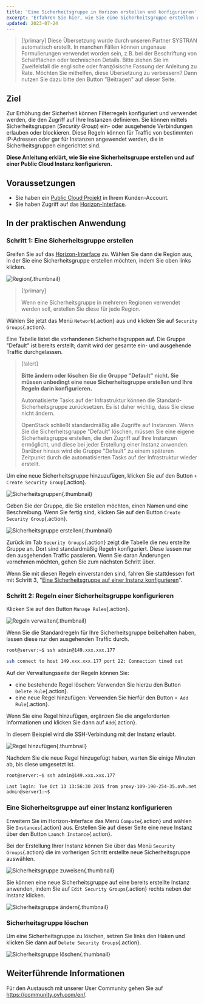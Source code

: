 ```yaml
---
title: 'Eine Sicherheitsgruppe in Horizon erstellen und konfigurieren'
excerpt: 'Erfahren Sie hier, wie Sie eine Sicherheitsgruppe erstellen und auf einer Public Cloud Instanz konfigurieren'
updated: 2023-07-24
---
```


> [!primary]
> Diese Übersetzung wurde durch unseren Partner SYSTRAN automatisch erstellt. In manchen Fällen können ungenaue Formulierungen verwendet worden sein, z.B. bei der Beschriftung von Schaltflächen oder technischen Details. Bitte ziehen Sie im Zweifelsfall die englische oder französische Fassung der Anleitung zu Rate. Möchten Sie mithelfen, diese Übersetzung zu verbessern? Dann nutzen Sie dazu bitte den Button "Beitragen" auf dieser Seite.
>

## Ziel

Zur Erhöhung der Sicherheit können Filterregeln konfiguriert und verwendet werden, die den Zugriff auf Ihre Instanzen definieren. Sie können mittels Sicherheitsgruppen (*Security Group*) ein- oder ausgehende Verbindungen erlauben oder blockieren. Diese Regeln können für Traffic von bestimmten IP-Adressen oder gar für Instanzen angewendet werden, die in Sicherheitsgruppen eingerichtet sind.

**Diese Anleitung erklärt, wie Sie eine Sicherheitsgruppe erstellen und auf einer Public Cloud Instanz konfigurieren.**

## Voraussetzungen

- Sie haben ein [Public Cloud Projekt](https://www.ovhcloud.com/de/public-cloud) in Ihrem Kunden-Account.
- Sie haben Zugriff auf das [Horizon-Interface](/pages/platform/public-cloud/create_and_delete_a_user).

## In der praktischen Anwendung

### Schritt 1: Eine Sicherheitsgruppe erstellen

Greifen Sie auf das [Horizon-Interface](/pages/platform/public-cloud/create_and_delete_a_user) zu. Wählen Sie dann die Region aus, in der Sie eine Sicherheitsgruppe erstellen möchten, indem Sie oben links klicken.

![Region](images/security-group0.png){.thumbnail}

> [!primary]
>
> Wenn eine Sicherheitsgruppe in mehreren Regionen verwendet werden soll, erstellen Sie diese für jede Region.
>

Wählen Sie jetzt das Menü `Network`{.action} aus und klicken Sie auf `Security Groups`{.action}.

Eine Tabelle listet die vorhandenen Sicherheitsgruppen auf. Die Gruppe "Default" ist bereits erstellt; damit wird der gesamte ein- und ausgehende Traffic durchgelassen.

> [!alert]
>
> **Bitte ändern oder löschen Sie die Gruppe "Default" nicht. Sie müssen unbedingt eine neue Sicherheitsgruppe erstellen und Ihre Regeln darin konfigurieren.**
>
> Automatisierte Tasks auf der Infrastruktur können die Standard-Sicherheitsgruppe zurücksetzen. Es ist daher wichtig, dass Sie diese nicht ändern.
>
> OpenStack schließt standardmäßig alle Zugriffe auf Instanzen. Wenn Sie die Sicherheitsgruppe "Default" löschen, müssen Sie eine eigene Sicherheitsgruppe erstellen, die den Zugriff auf Ihre Instanzen ermöglicht, und diese bei jeder Erstellung einer Instanz anwenden. Darüber hinaus wird die Gruppe "Default" zu einem späteren Zeitpunkt durch die automatisierten Tasks auf der Infrastruktur wieder erstellt.
>

Um eine neue Sicherheitsgruppe hinzuzufügen, klicken Sie auf den Button `+ Create Security Group`{.action}.

![Sicherheitsgruppen](images/security-group1.png){.thumbnail}

Geben Sie der Gruppe, die Sie erstellen möchten, einen Namen und eine Beschreibung. Wenn Sie fertig sind, klicken Sie auf den Button `Create Security Group`{.action}.

![Sicherheitsgruppe erstellen](images/security-group2.png){.thumbnail}

Zurück im Tab `Security Groups`{.action} zeigt die Tabelle die neu erstellte Gruppe an. Dort sind standardmäßig Regeln konfiguriert. Diese lassen nur den ausgehenden Traffic passieren. Wenn Sie daran Änderungen vornehmen möchten, gehen Sie zum nächsten Schritt über.

Wenn Sie mit diesen Regeln einverstanden sind, fahren Sie stattdessen fort mit Schritt 3, "[Eine Sicherheitsgruppe auf einer Instanz konfigurieren](#instance-security-group)".

### Schritt 2: Regeln einer Sicherheitsgruppe konfigurieren

Klicken Sie auf den Button `Manage Rules`{.action}.

![Regeln verwalten](images/security-group3.png){.thumbnail}

Wenn Sie die Standardregeln für Ihre Sicherheitsgruppe beibehalten haben, lassen diese nur den ausgehenden Traffic durch.

```bash
root@server:~$ ssh admin@149.xxx.xxx.177

ssh connect to host 149.xxx.xxx.177 port 22: Connection timed out
```

Auf der Verwaltungsseite der Regeln können Sie:

- eine bestehende Regel löschen: Verwenden Sie hierzu den Button `Delete Rule`{.action}.
- eine neue Regel hinzufügen: Verwenden Sie hierfür den Button `+ Add Rule`{.action}.

Wenn Sie eine Regel hinzufügen, ergänzen Sie die angeforderten Informationen und klicken Sie dann auf `Add`{.action}.

In diesem Beispiel wird die SSH-Verbindung mit der Instanz erlaubt.

![Regel hinzufügen](images/security-group4.png){.thumbnail}

Nachdem Sie die neue Regel hinzugefügt haben, warten Sie einige Minuten ab, bis diese umgesetzt ist.

```bash
root@server:~$ ssh admin@149.xxx.xxx.177

Last login: Tue Oct 13 13:56:30 2015 from proxy-109-190-254-35.ovh.net
admin@server1:~$
```

### Eine Sicherheitsgruppe auf einer Instanz konfigurieren <a name="instance-security-group"></a>

Erweitern Sie im Horizon-Interface das Menü `Compute`{.action} und wählen Sie `Instances`{.action} aus. Erstellen Sie auf dieser Seite eine neue Instanz über den Button `Launch Instance`{.action}.

Bei der Erstellung Ihrer Instanz können Sie über das Menü `Security Groups`{.action} die im vorherigen Schritt erstellte neue Sicherheitsgruppe auswählen.

![Sicherheitsgruppe zuweisen](images/security-group5.png){.thumbnail}

Sie können eine neue Sicherheitsgruppe auf eine bereits erstellte Instanz anwenden, indem Sie auf `Edit Security Groups`{.action} rechts neben der Instanz klicken.

![Sicherheitsgruppe ändern](images/security-group6.png){.thumbnail}

### Sicherheitsgruppe löschen

Um eine Sicherheitsgruppe zu löschen, setzen Sie links den Haken und klicken Sie dann auf `Delete Security Groups`{.action}.

![Sicherheitsgruppe löschen](images/security-group7.png){.thumbnail}

## Weiterführende Informationen

Für den Austausch mit unserer User Community gehen Sie auf <https://community.ovh.com/en/>.

